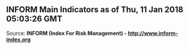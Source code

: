 ## INFORM Main Indicators as of Thu, 11 Jan 2018 05:03:26 GMT

Source: **INFORM (Index For Risk Management) - http://www.inform-index.org**